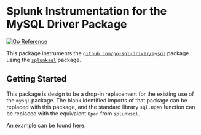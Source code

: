 # Splunk Instrumentation for the MySQL Driver Package

[![Go Reference](https://pkg.go.dev/badge/github.com/signalfx/splunk-otel-go/instrumentation/github.com/go-sql-driver/mysql/splunkmysql.svg)](https://pkg.go.dev/github.com/signalfx/splunk-otel-go/instrumentation/github.com/go-sql-driver/mysql/splunkmysql)

This package instruments the
[`github.com/go-sql-driver/mysql`](https://github.com/go-sql-driver/mysql)
package using the [`splunksql`](../../../../database/sql/splunksql) package.

## Getting Started

This package is design to be a drop-in replacement for the existing use of the
`mysql` package. The blank identified imports of that package can be replaced
with this package, and the standard library `sql.Open` function can be replaced
with the equivalent `Open` from `splunksql`.

An example can be found [here](./example_test.go).
